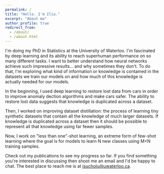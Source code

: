 ```yaml
---
permalink: /
title: "Hello. I'm Ilia."
excerpt: "About me"
author_profile: true
redirect_from: 
  - /about/
  - /about.html
---
```


I'm doing my PhD in Statistics at the University of Waterloo. I'm fascinated by deep learning and its ability to reach superhuman performance on so many different tasks. I want to better understand how neural networks achieve such impressive results... and why sometimes they don't. To do that, I'm exploring what kind of information or knowledge is contained in the datasets we train our models on and how much of this knowledge is actually needed for our models. 

In the beginning, I used deep learning to restore lost data from cars in order to improve anomaly dection algorithms and make cars safer. The ability to restore lost data suggests that knowledge is duplicated across a dataset. 

Then, I worked on improving dataset distillation: the process of learning tiny synthetic datasets that contain all the knowledge of much larger datasets. If knowledge is duplicated across a dataset then it should be possible to represent all that knowledge using far fewer samples. 

Now, I work on "less than one"-shot learning, an extreme form of few-shot learning where the goal is for models to learn N new classes using M<N training samples. 

Check out my publications to see my progress so far. If you find something you're interested in discussing then shoot me an email and I'd be happy to chat. The best place to reach me is at isucholu@uwaterloo.ca.
